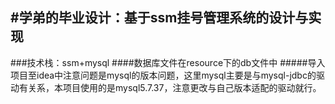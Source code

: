#学弟的毕业设计：基于ssm挂号管理系统的设计与实现
---
###技术栈：ssm+mysql 
####数据库文件在resource下的db文件中
#####导入项目至idea中注意问题是mysql的版本问题，这里mysql主要是与mysql-jdbc的驱动有关系，本项目使用的是mysql5.7.37，注意更改与自己版本适配的驱动就行。